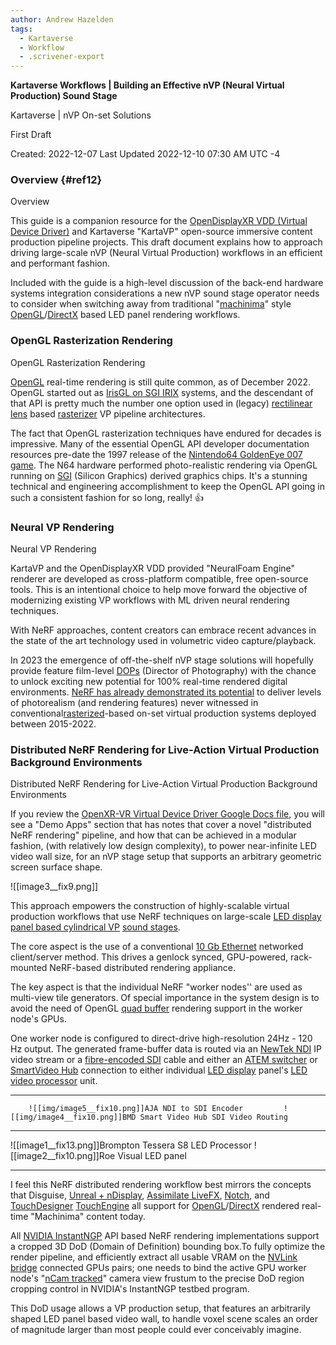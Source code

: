 ```yaml
---
author: Andrew Hazelden
tags:
  - Kartaverse
  - Workflow
  - .scrivener-export
---
```


**Kartaverse Workflows \| Building an Effective nVP (Neural Virtual Production) Sound Stage**

Kartaverse \| nVP On-set Solutions

First Draft

Created: 2022-12-07 Last Updated 2022-12-10 07:30 AM UTC -4

### Overview {#ref12}

Overview

This guide is a companion resource for the [OpenDisplayXR VDD (Virtual Device Driver)](#dev-opendisplayxr-vdd-virtual-device-driver) and Kartaverse "KartaVP" open-source immersive content production pipeline projects. This draft document explains how to approach driving large-scale nVP (Neural Virtual Production) workflows in an efficient and performant fashion.

Included with the guide is a high-level discussion of the back-end hardware systems integration considerations a new nVP sound stage operator needs to consider when switching away from traditional "[machinima](https://en.m.wikipedia.org/wiki/Machinima)" style [OpenGL](https://en.wikipedia.org/wiki/OpenGL)/[DirectX](https://en.wikipedia.org/wiki/DirectX) based LED panel rendering workflows.

### OpenGL Rasterization Rendering

OpenGL Rasterization Rendering

[OpenGL](https://en.wikipedia.org/wiki/OpenGL) real-time rendering is still quite common, as of December 2022. OpenGL started out as [IrisGL on SGI IRIX](https://en.wikipedia.org/wiki/IRIS_GL) systems, and the descendant of that API is pretty much the number one option used in (legacy) [rectilinear lens](https://en.wikipedia.org/wiki/Rectilinear_lens) based [rasterizer](https://en.wikipedia.org/wiki/Rasterisation) VP pipeline architectures.

The fact that OpenGL rasterization techniques have endured for decades is impressive. Many of the essential OpenGL API developer documentation resources pre-date the 1997 release of the [Nintendo64 GoldenEye 007 game](https://en.m.wikipedia.org/wiki/GoldenEye_007_(1997_video_game)). The N64 hardware performed photo-realistic rendering via OpenGL running on [SGI](https://en.wikipedia.org/wiki/Silicon_Graphics) (Silicon Graphics) derived graphics chips. It's a stunning technical and engineering accomplishment to keep the OpenGL API going in such a consistent fashion for so long, really! 👍

### Neural VP Rendering

Neural VP Rendering

KartaVP and the OpenDisplayXR VDD provided "NeuralFoam Engine" renderer are developed as cross-platform compatible, free open-source tools. This is an intentional choice to help move forward the objective of modernizing existing VP workflows with ML driven neural rendering techniques.

With NeRF approaches, content creators can embrace recent advances in the state of the art technology used in volumetric video capture/playback.

In 2023 the emergence of off-the-shelf nVP stage solutions will hopefully provide feature film-level [DOPs](https://en.m.wikipedia.org/wiki/Directors_of_Photography) (Director of Photography) with the chance to unlock exciting new potential for 100% real-time rendered digital environments. [NeRF has already demonstrated its potential](https://blogs.nvidia.com/blog/2022/08/05/instant-nerf-creators-siggraph/) to deliver levels of photorealism (and rendering features) never witnessed in conventional[rasterized](https://en.wikipedia.org/wiki/Rasterisation)-based on-set virtual production systems deployed between 2015-2022.

### Distributed NeRF Rendering for Live-Action Virtual Production Background Environments

Distributed NeRF Rendering for Live-Action Virtual Production Background Environments

If you review the [OpenXR-VR Virtual Device Driver Google Docs file](https://docs.google.com/document/d/1RRnaui-QQ689v6xH30GK36Hhf1yCRGcBldFwapOakWo/edit?usp=sharing), you will see a "Demo Apps" section that has notes that cover a novel "distributed NeRF rendering" pipeline, and how that can be achieved in a modular fashion, (with relatively low design complexity), to power near-infinite LED video wall size, for an nVP stage setup that supports an arbitrary geometric screen surface shape.

![[image3__fix9.png]]

This approach empowers the construction of highly-scalable virtual production workflows that use NeRF techniques on large-scale [LED display panel based cylindrical VP](https://en.wikipedia.org/wiki/On-set_virtual_production) [sound stages](https://en.wikipedia.org/wiki/Sound_stage).

The core aspect is the use of a conventional [10 Gb Ethernet](https://en.wikipedia.org/wiki/10_Gigabit_Ethernet) networked client/server method. This drives a genlock synced, GPU-powered, rack-mounted NeRF-based distributed rendering appliance.

The key aspect is that the individual NeRF "worker nodes'' are used as multi-view tile generators. Of special importance in the system design is to avoid the need of OpenGL [quad buffer](https://en.wikipedia.org/wiki/Multiple_buffering) rendering support in the worker node's GPUs.

One worker node is configured to direct-drive high-resolution 24Hz - 120 Hz output. The generated frame-buffer data is routed via an [NewTek NDI](https://www.aja.com/products/bridge-ndi-3g) IP video stream or a [fibre-encoded SDI](https://www.blackmagicdesign.com/products/blackmagicfiberconverters) cable and either an [ATEM switcher](https://www.blackmagicdesign.com/products) or [SmartVideo Hub](https://www.blackmagicdesign.com/products/smartvideohub) connection to either individual [LED display](https://www.roevisual.com/uploads/files/Product%20File/Ruby/ruby-brochure-1.5f1.9b-aug-10-2022.pdf) panel's [LED video processor](https://www.bromptontech.com/product/s8/) unit.

  -------------------------------------------------------------------------------------------------------------------------------
        ![[img/image5__fix10.png]]AJA NDI to SDI Encoder         ![[img/image4__fix10.png]]BMD Smart Video Hub SDI Video Routing
  ------------------------------------------------------------- -----------------------------------------------------------------
   ![[image1__fix13.png]]Brompton Tessera S8 LED Processor           ![[image2__fix10.png]]Roe Visual LED panel

  -------------------------------------------------------------------------------------------------------------------------------

I feel this NeRF distributed rendering workflow best mirrors the concepts that Disguise, [Unreal + nDisplay](https://www.unrealengine.com/en-US/tech-blog/explore-ndisplay-technology-limitless-scaling-of-real-time-content), [Assimilate LiveFX](https://www.assimilateinc.com/products/livefx/), [Notch](https://www.notch.one), and [TouchDesigner](https://derivative.ca/download) [TouchEngine](https://derivative.ca/UserGuide/TouchEngine) all support for [OpenGL](https://en.wikipedia.org/wiki/OpenGL)/[DirectX](https://en.wikipedia.org/wiki/DirectX) rendered real-time "Machinima" content today.

All [NVIDIA InstantNGP](https://github.com/NVlabs/instant-ngp) API based NeRF rendering implementations support a cropped 3D DoD (Domain of Definition) bounding box.To fully optimize the render pipeline, and efficiently extract all usable VRAM on the [NVLink bridge](https://en.wikipedia.org/wiki/NVLink) connected GPUs pairs; one needs to bind the active GPU worker node's "[nCam tracked](https://www.ncam-tech.com/real-time-camera-tracking-on-location/)" camera view frustum to the precise DoD region cropping control in NVIDIA's InstantNGP testbed program.

This DoD usage allows a VP production setup, that features an arbitrarily shaped LED panel based video wall, to handle voxel scene scales an order of magnitude larger than most people could ever conceivably imagine.